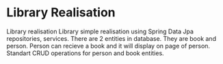 # Library Realisation
Library realisation
Library simple realisation using Spring Data Jpa repositories, services. There are 2 entities in database. They are book and person. Person can recieve a book and it will display on page of person. Standart CRUD operations for person and book entities.
